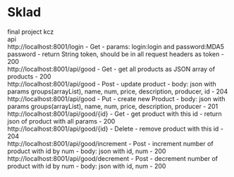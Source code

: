# Sklad
final project kcz<br/>
api<br/>
http://localhost:8001/login - Get - params: login:login and password:MDA5 password - return String token, should be in all request headers as token - 200<br/>
http://localhost:8001/api/good - Get - get all products as JSON array of products - 200<br/>
http://localhost:8001/api/good - Post - update product - body: json with params groups(arrayList<String>), name, num, price, description, producer, id - 204<br/>
http://localhost:8001/api/good - Put - create new Product - body: json with params groups(arrayList<String>), name, num, price, description, producer - 201 <br/>
http://localhost:8001/api/good/{id} - Get - get product with this id - return json of product with all params - 200<br/>
http://localhost:8001/api/good/{id} - Delete - remove product with this id - 204<br/>
http://localhost:8001/api/good/increment - Post - increment number of product with id by num - body: json with id, num - 200<br/>
http://localhost:8001/api/good/decrement - Post - decrement number of product with id by num - body: json with id, num - 200<br/>
